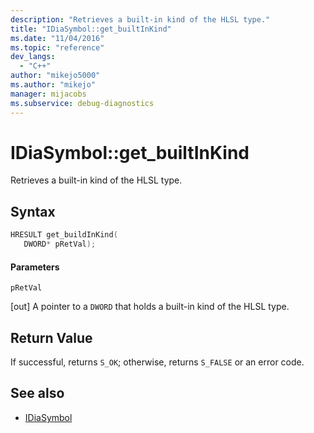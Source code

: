 ```yaml
---
description: "Retrieves a built-in kind of the HLSL type."
title: "IDiaSymbol::get_builtInKind"
ms.date: "11/04/2016"
ms.topic: "reference"
dev_langs:
  - "C++"
author: "mikejo5000"
ms.author: "mikejo"
manager: mijacobs
ms.subservice: debug-diagnostics
---
```

# IDiaSymbol::get_builtInKind

Retrieves a built-in kind of the HLSL type.

## Syntax

```C++
HRESULT get_buildInKind(
   DWORD* pRetVal);
```

#### Parameters
 `pRetVal`

[out] A pointer to a `DWORD` that holds a built-in kind of the HLSL type.

## Return Value
 If successful, returns `S_OK`; otherwise, returns `S_FALSE` or an error code.

## See also
- [IDiaSymbol](../../debugger/debug-interface-access/idiasymbol.md)
